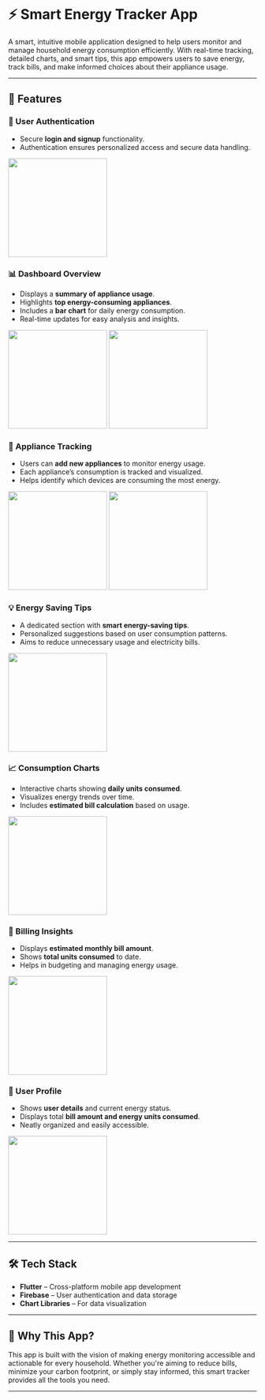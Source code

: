 
# ⚡ Smart Energy Tracker App

A smart, intuitive mobile application designed to help users monitor and manage household energy consumption efficiently. With real-time tracking, detailed charts, and smart tips, this app empowers users to save energy, track bills, and make informed choices about their appliance usage.

---

## 🚀 Features

### 🔐 User Authentication
- Secure **login and signup** functionality.
- Authentication ensures personalized access and secure data handling.

<img src="screenshots/login_signup.jpg" alt="" width="200"/>


### 📊 Dashboard Overview
- Displays a **summary of appliance usage**.
- Highlights **top energy-consuming appliances**.
- Includes a **bar chart** for daily energy consumption.
- Real-time updates for easy analysis and insights.

<p float="left">
  <img src="screenshots/dashboard.jpg" alt="" width="200"/>
  <img src="screenshots/dashboard2.jpg" alt="" width="200"/>
</p>


### 🔌 Appliance Tracking
- Users can **add new appliances** to monitor energy usage.
- Each appliance’s consumption is tracked and visualized.
- Helps identify which devices are consuming the most energy.

<p float="left">
  <img src="screenshots/appliances_list.jpg" alt="" width="200"/>
  <img src="screenshots/add_appliance'.jpg" alt="" width="200"/>
</p>

### 💡 Energy Saving Tips
- A dedicated section with **smart energy-saving tips**.
- Personalized suggestions based on user consumption patterns.
- Aims to reduce unnecessary usage and electricity bills.

<img src="screenshots/energy_tips.jpg" alt="" width="200"/>

### 📈 Consumption Charts
- Interactive charts showing **daily units consumed**.
- Visualizes energy trends over time.
- Includes **estimated bill calculation** based on usage.

<img src="screenshots/dashboard.jpg" alt="" width="200"/>

### 🧾 Billing Insights
- Displays **estimated monthly bill amount**.
- Shows **total units consumed** to date.
- Helps in budgeting and managing energy usage.

<img src="screenshots/dashboard2.jpg" alt="" width="200"/>

### 👤 User Profile
- Shows **user details** and current energy status.
- Displays total **bill amount and energy units consumed**.
- Neatly organized and easily accessible.

<img src="screenshots/profile.jpg" alt="" width="200"/>

---

## 🛠 Tech Stack

- **Flutter** – Cross-platform mobile app development  
- **Firebase** – User authentication and data storage  
- **Chart Libraries** – For data visualization  

---

## 🧠 Why This App?

This app is built with the vision of making energy monitoring accessible and actionable for every household. Whether you're aiming to reduce bills, minimize your carbon footprint, or simply stay informed, this smart tracker provides all the tools you need.

---



